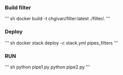 ### Build filter
''' sh
docker build -t chgivan/filter:latest ./filter/.
'''

### Deploy
''' sh
docker stack deploy -c stack.yml pipes_filters
'''

### RUN
''' sh
python pipe1.py
python pipe2.py
'''
